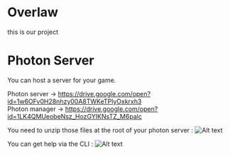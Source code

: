 # Overlaw

this is our project

# Photon Server

You can host a server for your game.

Photon server  -> https://drive.google.com/open?id=1w6OFv0H28nhzy00A8TWKeTPlyOxkrxh3<br/>
Photon manager -> https://drive.google.com/open?id=1LK4QMUeobeNsz_HozGYIKNsTZ_M6palc

You need to unzip those files at the root of your photon server :
![Alt text](https://media.discordapp.net/attachments/386530937544114188/425372039365263360/photon.png "Optional title")

You can get help via the CLI :
![Alt text](https://media.discordapp.net/attachments/386530937544114188/426487112884420620/srv.png "Optional title")
